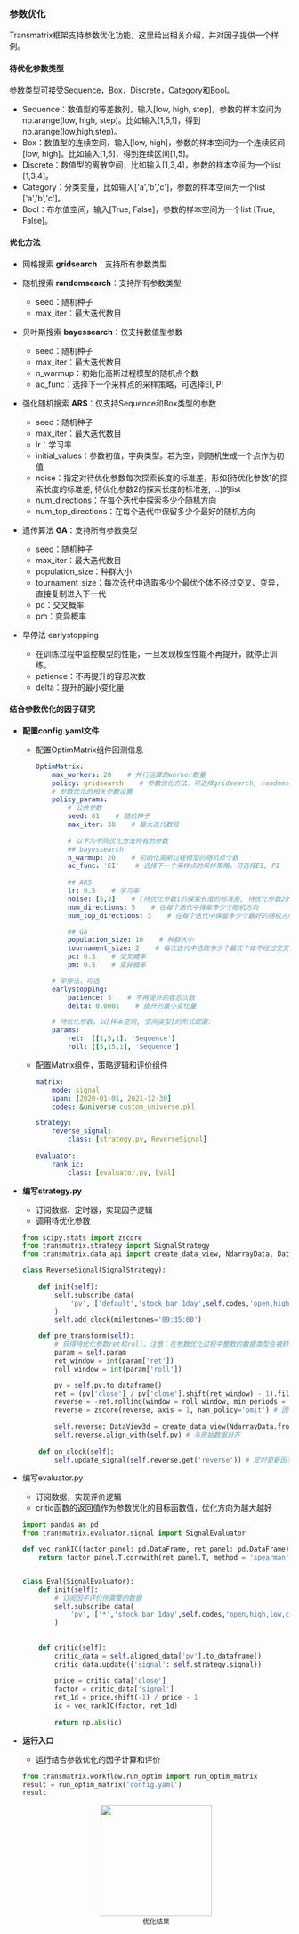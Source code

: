 ### 参数优化

Transmatrix框架支持参数优化功能，这里给出相关介绍，并对因子提供一个样例。

#### 待优化参数类型

参数类型可接受Sequence，Box，Discrete，Category和Bool。

- Sequence：数值型的等差数列，输入[low, high, step]，参数的样本空间为np.arange(low, high, step)。比如输入[1,5,1]，得到np.arange(low,high,step)。
- Box：数值型的连续空间，输入[low, high]，参数的样本空间为一个连续区间[low, high]。比如输入[1,5]，得到连续区间[1,5]。
- Discrete：数值型的离散空间，比如输入[1,3,4]，参数的样本空间为一个list [1,3,4]。
- Category：分类变量，比如输入['a','b','c']，参数的样本空间为一个list ['a','b','c']。
- Bool：布尔值空间，输入[True, False]，参数的样本空间为一个list [True, False]。

#### 优化方法

- 网格搜索 **gridsearch**：支持所有参数类型
- 随机搜索 **randomsearch**：支持所有参数类型
  - seed：随机种子
  - max_iter：最大迭代数目
- 贝叶斯搜索 **bayessearch**：仅支持数值型参数
  - seed：随机种子
  - max_iter：最大迭代数目
  - n_warmup：初始化高斯过程模型的随机点个数
  - ac_func：选择下一个采样点的采样策略，可选择EI, PI
- 强化随机搜索 **ARS**：仅支持Sequence和Box类型的参数
  - seed：随机种子
  - max_iter：最大迭代数目
  - lr：学习率
  - initial_values：参数初值，字典类型。若为空，则随机生成一个点作为初值
  - noise：指定对待优化参数每次探索长度的标准差，形如[待优化参数1的探索长度的标准差, 待优化参数2的探索长度的标准差, ...]的list
  - num_directions：在每个迭代中探索多少个随机方向 
  - num_top_directions：在每个迭代中保留多少个最好的随机方向
  
- 遗传算法 **GA**：支持所有参数类型
  - seed：随机种子
  - max_iter：最大迭代数目
  - population_size：种群大小
  - tournament_size：每次迭代中选取多少个最优个体不经过交叉、变异，直接复制进入下一代
  - pc：交叉概率
  - pm：变异概率

- 早停法 earlystopping
  - 在训练过程中监控模型的性能，一旦发现模型性能不再提升，就停止训练。
  - patience：不再提升的容忍次数
  - delta：提升的最小变化量


#### 结合参数优化的因子研究

- <b> 配置config.yaml文件 </b>

  - 配置OptimMatrix组件回测信息

    ```yaml
    OptimMatrix:
        max_workers: 20    # 并行运算的worker数量
        policy: gridsearch    # 参数优化方法，可选择gridsearch, randomsearch, bayessearch, GA, ARS
        # 参数优化的相关参数设置
        policy_params: 
        	# 公共参数
            seed: 81    # 随机种子
            max_iter: 30    # 最大迭代数目
    		
    		# 以下为不同优化方法特有的参数    
            ## bayessearch
            n_warmup: 20    # 初始化高斯过程模型的随机点个数
            ac_func: 'EI'    # 选择下一个采样点的采样策略，可选择EI, PI
    		
            ## ARS
            lr: 0.5    # 学习率
            noise: [5,3]    # [待优化参数1的探索长度的标准差, 待优化参数2的探索长度的标准差, ...]
            num_directions: 5    # 在每个迭代中探索多少个随机方向 
            num_top_directions: 3    # 在每个迭代中保留多少个最好的随机方向
    
            ## GA
            population_size: 10    # 种群大小
            tournament_size: 2    # 每次迭代中选取多少个最优个体不经过交叉、变异，直接复制进入下一代
            pc: 0.3    # 交叉概率
            pm: 0.5    # 变异概率
    
    	# 早停法，可选
        earlystopping:
            patience: 3    # 不再提升的容忍次数
            delta: 0.0001    # 提升的最小变化量
    
    	# 待优化参数，以[样本空间, 空间类型]的形式配置:
        params:
            ret:  [[1,5,1], 'Sequence']
            roll: [[5,15,1], 'Sequence']
    ```
    
  - 配置Matrix组件，策略逻辑和评价组件
  
    ```yaml
    matrix:
        mode: signal
        span: [2020-01-01, 2021-12-30]
        codes: &universe custom_universe.pkl
    
    strategy:
        reverse_signal:
            class: [strategy.py, ReverseSignal]
                    
    evaluator:
        rank_ic:
            class: [evaluator.py, Eval]
    ```
  
- <b> 编写strategy.py </b>

  - 订阅数据、定时器，实现因子逻辑
  - 调用待优化参数

  ```python
  from scipy.stats import zscore
  from transmatrix.strategy import SignalStrategy
  from transmatrix.data_api import create_data_view, NdarrayData, DataView3d
  
  class ReverseSignal(SignalStrategy):
      
      def init(self):
          self.subscribe_data(
              'pv', ['default','stock_bar_1day',self.codes,'open,high,low,close', 10]
          )
          self.add_clock(milestones='09:35:00') 
  
      def pre_transform(self):
          # 获得待优化参数ret和roll。注意：在参数优化过程中整数的数据类型会被转为浮点数，使用int()获得正确的数据类型。
          param = self.param
          ret_window = int(param['ret'])
          roll_window = int(param['roll'])
  
          pv = self.pv.to_dataframe()
          ret = (pv['close'] / pv['close'].shift(ret_window) - 1).fillna(0) 
          reverse = -ret.rolling(window = roll_window, min_periods = roll_window).mean().fillna(0)
          reverse = zscore(reverse, axis = 1, nan_policy='omit') # 因子标准化
          
          self.reverse: DataView3d = create_data_view(NdarrayData.from_dataframes({'reverse':reverse})) 
          self.reverse.align_with(self.pv) # 与原始数据对齐
              
      def on_clock(self):
          self.update_signal(self.reverse.get('reverse')) # 定时更新因子数据
  
  ```

- 编写evaluator.py

  - 订阅数据，实现评价逻辑
  - critic函数的返回值作为参数优化的目标函数值，优化方向为越大越好

  ```python
  import pandas as pd
  from transmatrix.evaluator.signal import SignalEvaluator
  
  def vec_rankIC(factor_panel: pd.DataFrame, ret_panel: pd.DataFrame):
      return factor_panel.T.corrwith(ret_panel.T, method = 'spearman').mean()
  
  
  class Eval(SignalEvaluator):
      def init(self):
          # 订阅因子评价所需要的数据
          self.subscribe_data(
              'pv', ['*','stock_bar_1day',self.codes,'open,high,low,close', 10]
          )
      
      
      def critic(self):
          critic_data = self.aligned_data['pv'].to_dataframe()
          critic_data.update({'signal': self.strategy.signal})
          
          price = critic_data['close']
          factor = critic_data['signal']
          ret_1d = price.shift(-1) / price - 1
          ic = vec_rankIC(factor, ret_1d)
          
          return np.abs(ic)
  
  ```

- <b> 运行入口 </b>

  - 运行结合参数优化的因子计算和评价

  ```python
  from transmatrix.workflow.run_optim import run_optim_matrix
  result = run_optim_matrix('config.yaml')
  result
  ```

  <div align=center>
  <img width="200" src="pics\参数优化.png"/>
  </div>
  <div align=center style="font-size:12px">优化结果</div>

